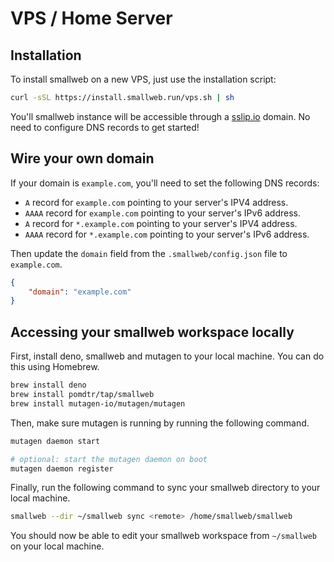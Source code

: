 # VPS / Home Server

## Installation

To install smallweb on a new VPS, just use the installation script:

```bash
curl -sSL https://install.smallweb.run/vps.sh | sh
```

You'll smallweb instance will be accessible through a [sslip.io](https://sslip.io) domain. No need to configure DNS records to get started!

## Wire your own domain

If your domain is `example.com`, you'll need to set the following DNS records:

- `A` record for `example.com` pointing to your server's IPV4 address.
- `AAAA` record for `example.com` pointing to your server's IPv6 address.
- `A` record for `*.example.com` pointing to your server's IPV4 address.
- `AAAA` record for `*.example.com` pointing to your server's IPv6 address.

Then update the `domain` field from the `.smallweb/config.json` file to `example.com`.

```json
{
    "domain": "example.com"
}
```

## Accessing your smallweb workspace locally

First, install deno, smallweb and mutagen to your local machine. You can do this using Homebrew.

```bash
brew install deno
brew install pomdtr/tap/smallweb
brew install mutagen-io/mutagen/mutagen
```

Then, make sure mutagen is running by running the following command.

```bash
mutagen daemon start

# optional: start the mutagen daemon on boot
mutagen daemon register
```

Finally, run the following command to sync your smallweb directory to your local machine.

```bash
smallweb --dir ~/smallweb sync <remote> /home/smallweb/smallweb
```

You should now be able to edit your smallweb workspace from `~/smallweb` on your local machine.
